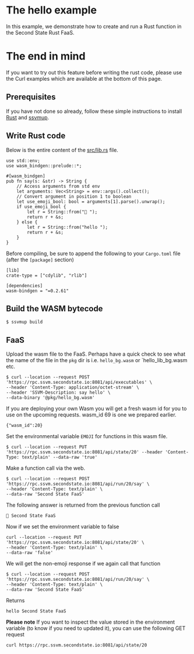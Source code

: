 # The hello example

In this example, we demonstrate how to create and run a Rust function in the Second State Rust FaaS.

# The end in mind
If you want to try out this feature before writing the rust code, please use the Curl examples which are available at the bottom of this page.

## Prerequisites

If you have not done so already, follow these simple instructions to install [Rust](https://www.rust-lang.org/tools/install) and [ssvmup](https://www.secondstate.io/articles/ssvmup/).

## Write Rust code

Below is the entire content of the [src/lib.rs](src/lib.rs) file.

```
use std::env;
use wasm_bindgen::prelude::*;

#[wasm_bindgen]
pub fn say(s: &str) -> String {
    // Access arguments from std env
    let arguments: Vec<String> = env::args().collect();
    // Convert argument in position 1 to boolean
    let use_emoji_bool: bool = arguments[1].parse().unwrap();
    if use_emoji_bool {
        let r = String::from("👋 ");
        return r + &s;
    } else {
        let r = String::from("hello ");
        return r + &s;
    }
}
```

Before compiling, be sure to append the following to your `Cargo.toml` file (after the `[package]` section)
```
[lib]
crate-type = ["cdylib", "rlib"]

[dependencies]
wasm-bindgen = "=0.2.61"
```

## Build the WASM bytecode

```
$ ssvmup build
```

## FaaS

Upload the wasm file to the FaaS. Perhaps have a quick check to see what the name of the file in the `pkg` dir is i.e. `hello_bg.wasm` or `hello_lib_bg.wasm etc.

```
$ curl --location --request POST 'https://rpc.ssvm.secondstate.io:8081/api/executables' \
--header 'Content-Type: application/octet-stream' \
--header 'SSVM-Description: say hello' \
--data-binary '@pkg/hello_bg.wasm'
```
If you are deploying your own Wasm you will get a fresh wasm id for you to use on the upcoming requests. wasm_id 69 is one we prepared earlier.
```
{"wasm_id":20}
```

Set the environmental variable `EMOJI` for functions in this wasm file.

```
$ curl --location --request PUT 'https://rpc.ssvm.secondstate.io:8081/api/state/20' --header 'Content-Type: text/plain' --data-raw 'true'
```

Make a function call via the web.

```
$ curl --location --request POST 'https://rpc.ssvm.secondstate.io:8081/api/run/20/say' \
--header 'Content-Type: text/plain' \
--data-raw 'Second State FaaS'
```
The following answer is returned from the previous function call
```
👋 Second State FaaS
```
Now if we set the environment variable to false
```
curl --location --request PUT 'https://rpc.ssvm.secondstate.io:8081/api/state/20' \
--header 'Content-Type: text/plain' \
--data-raw 'false'
```
We will get the non-emoji response if we again call that function
```
$ curl --location --request POST 'https://rpc.ssvm.secondstate.io:8081/api/run/20/say' \
--header 'Content-Type: text/plain' \
--data-raw 'Second State FaaS'
```
Returns 
```
hello Second State FaaS
```
**Please note**
If you want to inspect the value stored in the environment variable (to know if you need to updated it), you can use the following GET request
```
curl https://rpc.ssvm.secondstate.io:8081/api/state/20
```


